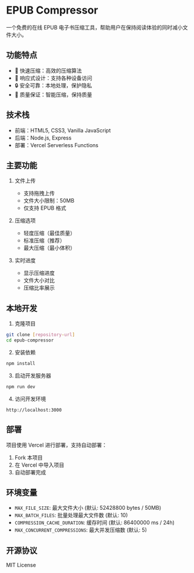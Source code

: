 # EPUB Compressor

一个免费的在线 EPUB 电子书压缩工具，帮助用户在保持阅读体验的同时减小文件大小。

## 功能特点

- 🚀 快速压缩：高效的压缩算法
- 📱 响应式设计：支持各种设备访问
- 🔒 安全可靠：本地处理，保护隐私
- 💎 质量保证：智能压缩，保持质量

## 技术栈

- 前端：HTML5, CSS3, Vanilla JavaScript
- 后端：Node.js, Express
- 部署：Vercel Serverless Functions

## 主要功能

1. 文件上传
   - 支持拖拽上传
   - 文件大小限制：50MB
   - 仅支持 EPUB 格式

2. 压缩选项
   - 轻度压缩（最佳质量）
   - 标准压缩（推荐）
   - 最大压缩（最小体积）

3. 实时进度
   - 显示压缩进度
   - 文件大小对比
   - 压缩比率展示

## 本地开发

1. 克隆项目
```bash
git clone [repository-url]
cd epub-compressor
```

2. 安装依赖
```bash
npm install
```

3. 启动开发服务器
```bash
npm run dev
```

4. 访问开发环境
```
http://localhost:3000
```

## 部署

项目使用 Vercel 进行部署，支持自动部署：

1. Fork 本项目
2. 在 Vercel 中导入项目
3. 自动部署完成

## 环境变量

- `MAX_FILE_SIZE`: 最大文件大小 (默认: 52428800 bytes / 50MB)
- `MAX_BATCH_FILES`: 批量处理最大文件数 (默认: 10)
- `COMPRESSION_CACHE_DURATION`: 缓存时间 (默认: 86400000 ms / 24h)
- `MAX_CONCURRENT_COMPRESSIONS`: 最大并发压缩数 (默认: 5)

## 开源协议

MIT License 